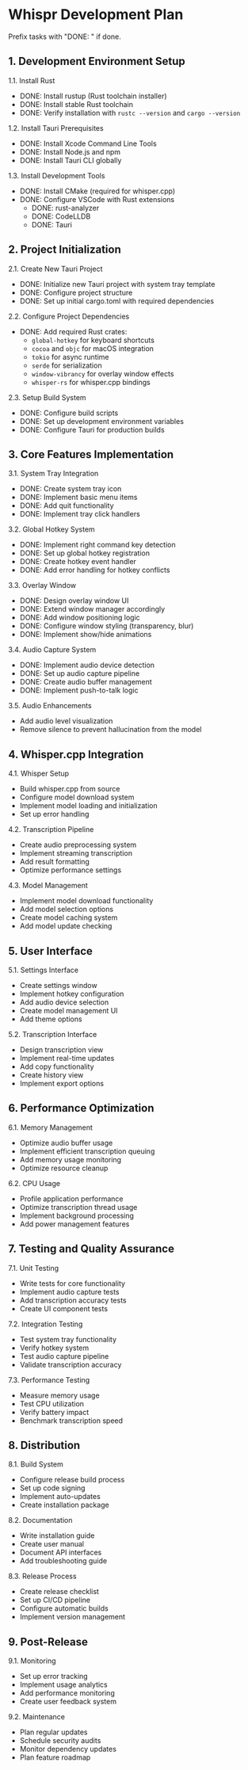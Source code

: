 # Whispr Development Plan

Prefix tasks with "DONE: " if done.

## 1. Development Environment Setup
1.1. Install Rust
   - DONE: Install rustup (Rust toolchain installer)
   - DONE: Install stable Rust toolchain
   - DONE: Verify installation with `rustc --version` and `cargo --version`

1.2. Install Tauri Prerequisites
   - DONE: Install Xcode Command Line Tools
   - DONE: Install Node.js and npm
   - DONE: Install Tauri CLI globally

1.3. Install Development Tools
   - DONE: Install CMake (required for whisper.cpp)
   - DONE: Configure VSCode with Rust extensions
     - DONE: rust-analyzer
     - DONE: CodeLLDB
     - DONE: Tauri

## 2. Project Initialization
2.1. Create New Tauri Project
   - DONE: Initialize new Tauri project with system tray template
   - DONE: Configure project structure
   - DONE: Set up initial cargo.toml with required dependencies

2.2. Configure Project Dependencies
   - DONE: Add required Rust crates:
     - `global-hotkey` for keyboard shortcuts
     - `cocoa` and `objc` for macOS integration
     - `tokio` for async runtime
     - `serde` for serialization
     - `window-vibrancy` for overlay window effects
     - `whisper-rs` for whisper.cpp bindings

2.3. Setup Build System
   - DONE: Configure build scripts
   - DONE: Set up development environment variables
   - DONE: Configure Tauri for production builds

## 3. Core Features Implementation
3.1. System Tray Integration
   - DONE: Create system tray icon
   - DONE: Implement basic menu items
   - DONE: Add quit functionality
   - DONE: Implement tray click handlers

3.2. Global Hotkey System
   - DONE: Implement right command key detection
   - DONE: Set up global hotkey registration
   - DONE: Create hotkey event handler
   - DONE: Add error handling for hotkey conflicts

3.3. Overlay Window
   - DONE: Design overlay window UI
   - DONE: Extend window manager accordingly
   - DONE: Add window positioning logic
   - DONE: Configure window styling (transparency, blur)
   - DONE: Implement show/hide animations

3.4. Audio Capture System
   - DONE: Implement audio device detection
   - DONE: Set up audio capture pipeline
   - DONE: Create audio buffer management
   - DONE: Implement push-to-talk logic

3.5. Audio Enhancements
   - Add audio level visualization
   - Remove silence to prevent hallucination from the model

## 4. Whisper.cpp Integration
4.1. Whisper Setup
   - Build whisper.cpp from source
   - Configure model download system
   - Implement model loading and initialization
   - Set up error handling

4.2. Transcription Pipeline
   - Create audio preprocessing system
   - Implement streaming transcription
   - Add result formatting
   - Optimize performance settings

4.3. Model Management
   - Implement model download functionality
   - Add model selection options
   - Create model caching system
   - Add model update checking

## 5. User Interface
5.1. Settings Interface
   - Create settings window
   - Implement hotkey configuration
   - Add audio device selection
   - Create model management UI
   - Add theme options

5.2. Transcription Interface
   - Design transcription view
   - Implement real-time updates
   - Add copy functionality
   - Create history view
   - Implement export options

## 6. Performance Optimization
6.1. Memory Management
   - Optimize audio buffer usage
   - Implement efficient transcription queuing
   - Add memory usage monitoring
   - Optimize resource cleanup

6.2. CPU Usage
   - Profile application performance
   - Optimize transcription thread usage
   - Implement background processing
   - Add power management features

## 7. Testing and Quality Assurance
7.1. Unit Testing
   - Write tests for core functionality
   - Implement audio capture tests
   - Add transcription accuracy tests
   - Create UI component tests

7.2. Integration Testing
   - Test system tray functionality
   - Verify hotkey system
   - Test audio capture pipeline
   - Validate transcription accuracy

7.3. Performance Testing
   - Measure memory usage
   - Test CPU utilization
   - Verify battery impact
   - Benchmark transcription speed

## 8. Distribution
8.1. Build System
   - Configure release build process
   - Set up code signing
   - Implement auto-updates
   - Create installation package

8.2. Documentation
   - Write installation guide
   - Create user manual
   - Document API interfaces
   - Add troubleshooting guide

8.3. Release Process
   - Create release checklist
   - Set up CI/CD pipeline
   - Configure automatic builds
   - Implement version management

## 9. Post-Release
9.1. Monitoring
   - Set up error tracking
   - Implement usage analytics
   - Add performance monitoring
   - Create user feedback system

9.2. Maintenance
   - Plan regular updates
   - Schedule security audits
   - Monitor dependency updates
   - Plan feature roadmap

